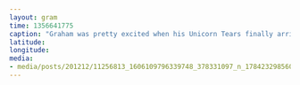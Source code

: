 ```yaml
---
layout: gram
time: 1356641775
caption: "Graham was pretty excited when his Unicorn Tears finally arrived at WAIS."
latitude: 
longitude: 
media:
- media/posts/201212/11256813_1606109796339748_378331097_n_17842329856000351.jpg
---
```


